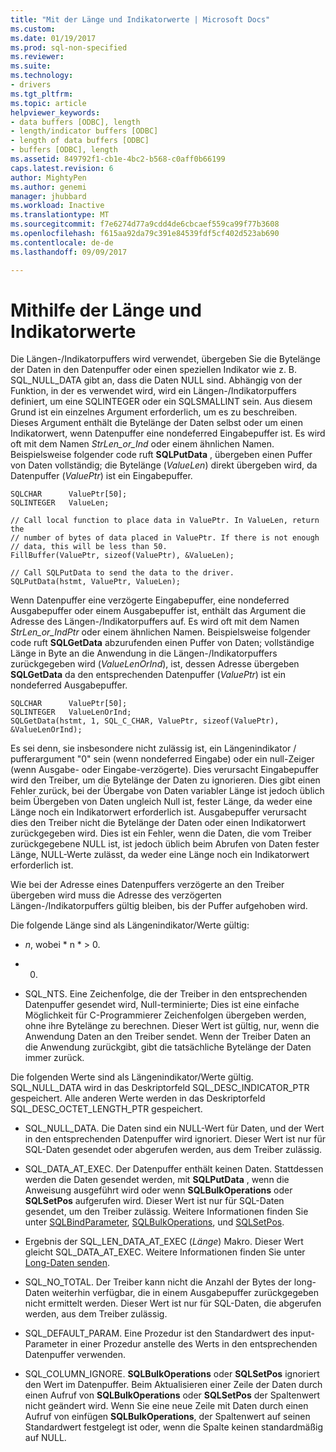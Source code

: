 ```yaml
---
title: "Mit der Länge und Indikatorwerte | Microsoft Docs"
ms.custom: 
ms.date: 01/19/2017
ms.prod: sql-non-specified
ms.reviewer: 
ms.suite: 
ms.technology:
- drivers
ms.tgt_pltfrm: 
ms.topic: article
helpviewer_keywords:
- data buffers [ODBC], length
- length/indicator buffers [ODBC]
- length of data buffers [ODBC]
- buffers [ODBC], length
ms.assetid: 849792f1-cb1e-4bc2-b568-c0aff0b66199
caps.latest.revision: 6
author: MightyPen
ms.author: genemi
manager: jhubbard
ms.workload: Inactive
ms.translationtype: MT
ms.sourcegitcommit: f7e6274d77a9cdd4de6cbcaef559ca99f77b3608
ms.openlocfilehash: f615aa92da79c391e84539fdf5cf402d523ab690
ms.contentlocale: de-de
ms.lasthandoff: 09/09/2017

---
```

# <a name="using-length-and-indicator-values"></a>Mithilfe der Länge und Indikatorwerte
Die Längen-/Indikatorpuffers wird verwendet, übergeben Sie die Bytelänge der Daten in den Datenpuffer oder einen speziellen Indikator wie z. B. SQL_NULL_DATA gibt an, dass die Daten NULL sind. Abhängig von der Funktion, in der es verwendet wird, wird ein Längen-/Indikatorpuffers definiert, um eine SQLINTEGER oder ein SQLSMALLINT sein. Aus diesem Grund ist ein einzelnes Argument erforderlich, um es zu beschreiben. Dieses Argument enthält die Bytelänge der Daten selbst oder um einen Indikatorwert, wenn Datenpuffer eine nondeferred Eingabepuffer ist. Es wird oft mit dem Namen *StrLen_or_Ind* oder einem ähnlichen Namen. Beispielsweise folgender code ruft **SQLPutData** , übergeben einen Puffer von Daten vollständig; die Bytelänge (*ValueLen*) direkt übergeben wird, da Datenpuffer (*ValuePtr*) ist ein Eingabepuffer.  
  
```  
SQLCHAR      ValuePtr[50];  
SQLINTEGER   ValueLen;  
  
// Call local function to place data in ValuePtr. In ValueLen, return the  
// number of bytes of data placed in ValuePtr. If there is not enough  
// data, this will be less than 50.  
FillBuffer(ValuePtr, sizeof(ValuePtr), &ValueLen);  
  
// Call SQLPutData to send the data to the driver.  
SQLPutData(hstmt, ValuePtr, ValueLen);  
```  
  
 Wenn Datenpuffer eine verzögerte Eingabepuffer, eine nondeferred Ausgabepuffer oder einem Ausgabepuffer ist, enthält das Argument die Adresse des Längen-/Indikatorpuffers auf. Es wird oft mit dem Namen *StrLen_or_IndPtr* oder einem ähnlichen Namen. Beispielsweise folgender code ruft **SQLGetData** abzurufenden einen Puffer von Daten; vollständige Länge in Byte an die Anwendung in die Längen-/Indikatorpuffers zurückgegeben wird (*ValueLenOrInd*), ist, dessen Adresse übergeben **SQLGetData** da den entsprechenden Datenpuffer (*ValuePtr*) ist ein nondeferred Ausgabepuffer.  
  
```  
SQLCHAR      ValuePtr[50];  
SQLINTEGER   ValueLenOrInd;  
SQLGetData(hstmt, 1, SQL_C_CHAR, ValuePtr, sizeof(ValuePtr), &ValueLenOrInd);  
```  
  
 Es sei denn, sie insbesondere nicht zulässig ist, ein Längenindikator / pufferargument "0" sein (wenn nondeferred Eingabe) oder ein null-Zeiger (wenn Ausgabe- oder Eingabe-verzögerte). Dies verursacht Eingabepuffer wird den Treiber, um die Bytelänge der Daten zu ignorieren. Dies gibt einen Fehler zurück, bei der Übergabe von Daten variabler Länge ist jedoch üblich beim Übergeben von Daten ungleich Null ist, fester Länge, da weder eine Länge noch ein Indikatorwert erforderlich ist. Ausgabepuffer verursacht dies den Treiber nicht die Bytelänge der Daten oder einen Indikatorwert zurückgegeben wird. Dies ist ein Fehler, wenn die Daten, die vom Treiber zurückgegebene NULL ist, ist jedoch üblich beim Abrufen von Daten fester Länge, NULL-Werte zulässt, da weder eine Länge noch ein Indikatorwert erforderlich ist.  
  
 Wie bei der Adresse eines Datenpuffers verzögerte an den Treiber übergeben wird muss die Adresse des verzögerten Längen-/Indikatorpuffers gültig bleiben, bis der Puffer aufgehoben wird.  
  
 Die folgende Länge sind als Längenindikator/Werte gültig:  
  
-   *n*, wobei * n * > 0.  
  
-   0.  
  
-   SQL_NTS. Eine Zeichenfolge, die der Treiber in den entsprechenden Datenpuffer gesendet wird, Null-terminierte; Dies ist eine einfache Möglichkeit für C-Programmierer Zeichenfolgen übergeben werden, ohne ihre Bytelänge zu berechnen. Dieser Wert ist gültig, nur, wenn die Anwendung Daten an den Treiber sendet. Wenn der Treiber Daten an die Anwendung zurückgibt, gibt die tatsächliche Bytelänge der Daten immer zurück.  
  
 Die folgenden Werte sind als Längenindikator/Werte gültig. SQL_NULL_DATA wird in das Deskriptorfeld SQL_DESC_INDICATOR_PTR gespeichert. Alle anderen Werte werden in das Deskriptorfeld SQL_DESC_OCTET_LENGTH_PTR gespeichert.  
  
-   SQL_NULL_DATA. Die Daten sind ein NULL-Wert für Daten, und der Wert in den entsprechenden Datenpuffer wird ignoriert. Dieser Wert ist nur für SQL-Daten gesendet oder abgerufen werden, aus dem Treiber zulässig.  
  
-   SQL_DATA_AT_EXEC. Der Datenpuffer enthält keinen Daten. Stattdessen werden die Daten gesendet werden, mit **SQLPutData** , wenn die Anweisung ausgeführt wird oder wenn **SQLBulkOperations** oder **SQLSetPos** aufgerufen wird. Dieser Wert ist nur für SQL-Daten gesendet, um den Treiber zulässig. Weitere Informationen finden Sie unter [SQLBindParameter](../../../odbc/reference/syntax/sqlbindparameter-function.md), [SQLBulkOperations](../../../odbc/reference/syntax/sqlbulkoperations-function.md), und [SQLSetPos](../../../odbc/reference/syntax/sqlsetpos-function.md).  
  
-   Ergebnis der SQL_LEN_DATA_AT_EXEC (*Länge*) Makro. Dieser Wert gleicht SQL_DATA_AT_EXEC. Weitere Informationen finden Sie unter [Long-Daten senden](../../../odbc/reference/develop-app/sending-long-data.md).  
  
-   SQL_NO_TOTAL. Der Treiber kann nicht die Anzahl der Bytes der long-Daten weiterhin verfügbar, die in einem Ausgabepuffer zurückgegeben nicht ermittelt werden. Dieser Wert ist nur für SQL-Daten, die abgerufen werden, aus dem Treiber zulässig.  
  
-   SQL_DEFAULT_PARAM. Eine Prozedur ist den Standardwert des input-Parameter in einer Prozedur anstelle des Werts in den entsprechenden Datenpuffer verwenden.  
  
-   SQL_COLUMN_IGNORE. **SQLBulkOperations** oder **SQLSetPos** ignoriert den Wert im Datenpuffer. Beim Aktualisieren einer Zeile der Daten durch einen Aufruf von **SQLBulkOperations** oder **SQLSetPos** der Spaltenwert nicht geändert wird. Wenn Sie eine neue Zeile mit Daten durch einen Aufruf von einfügen **SQLBulkOperations**, der Spaltenwert auf seinen Standardwert festgelegt ist oder, wenn die Spalte keinen standardmäßig auf NULL.

